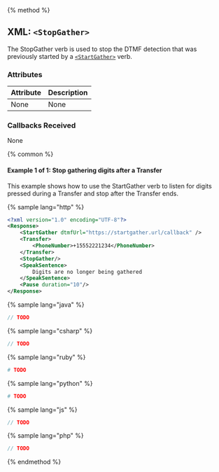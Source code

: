 {% method %}
## XML: `<StopGather>`
The StopGather verb is used to stop the DTMF detection that was previously started by a [`<StartGather>`](startGather.md) verb.

### Attributes
| Attribute | Description |
|:----------|:------------|
| None      | None        |

### Callbacks Received
None

{% common %}

#### Example 1 of 1: Stop gathering digits after a Transfer
This example shows how to use the StartGather verb to listen for digits pressed during a Transfer and stop after the Transfer ends.

{% sample lang="http" %}

```XML
<?xml version="1.0" encoding="UTF-8"?>
<Response>
    <StartGather dtmfUrl="https://startgather.url/callback" />
    <Transfer>
        <PhoneNumber>+15552221234</PhoneNumber>
    </Transfer>
    <StopGather/>
    <SpeakSentence>
        Digits are no longer being gathered
    </SpeakSentence>
    <Pause duration="10"/>
</Response>
```

{% sample lang="java" %}

```java
// TODO
```

{% sample lang="csharp" %}

```csharp
// TODO
```

{% sample lang="ruby" %}

```ruby
# TODO
```

{% sample lang="python" %}

```python
# TODO
```

{% sample lang="js" %}

```js
// TODO
```

{% sample lang="php" %}

```php
// TODO
```

{% endmethod %}
